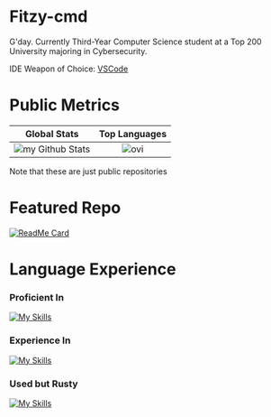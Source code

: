 # Fitzy-cmd
G'day. Currently Third-Year Computer Science student at a Top 200 University majoring in Cybersecurity.

IDE Weapon of Choice: [VSCode](https://code.visualstudio.com/)

# Public Metrics
Global Stats            |  Top Languages
:-------------------------:|:-------------------------:
<img align="center" src="https://github-readme-stats.vercel.app/api?username=Fitzy-cmd&include_all_commits=true&count_private=true&show_icons=true&line_height=20&title_color=2B5BBD&icon_color=1124BB&text_color=A1A1A1&bg_color=0,000000,130F40" alt="my Github Stats"/>  |  <img src="https://github-readme-stats.vercel.app/api/top-langs?username=Fitzy-cmd&show_icons=true&locale=en&layout=compact&theme=chartreuse-dark" alt="ovi" />


Note that these are just public repositories

# Featured Repo
[![ReadMe Card](https://github-readme-stats.vercel.app/api/pin/?username=Fitzy-cmd&repo=DES-Raw-Implementation)](https://github.com/Fitzy-cmd/DES-Raw-Implementation)

# Language Experience
### Proficient In
[![My Skills](https://skillicons.dev/icons?i=py,github,java,arduino,sketchup)](https://skillicons.dev)

### Experience In
[![My Skills](https://skillicons.dev/icons?i=qt,md,js,html,css,figma,spring,mysql,react)](https://skillicons.dev)

### Used but Rusty
[![My Skills](https://skillicons.dev/icons?i=netlify,cs,cpp,docker)](https://skillicons.dev)

